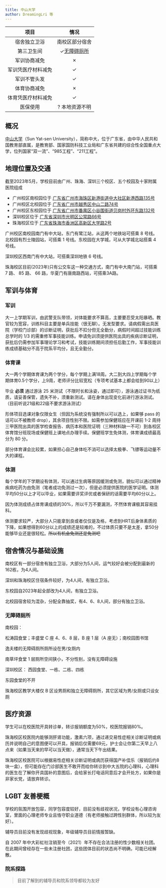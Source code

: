 ```yaml
---
title: 中山大学
author: DreamingLri 等
---
```


|项目|情况|
|:---:|:---:|
|宿舍独立卫浴|南校区部分宿舍|
|第三卫生间|✓[无障碍厕所](#无障碍厕所)|
|军训协商减免|✗|
|军训凭医疗材料减免|✓|
|军训不管头发|✓|
|体育协商减免|✗|
|体育凭医疗材料减免|✓|
|医保使用|? 本地资源不明|

## 概况
[中山大学](https://sysu.edu.cn)（Sun Yat-sen University），简称中大，位于广东省，由中华人民共和国教育部直属，是教育部、国家国防科技工业局和广东省共建的综合性全国重点大学，位列国家“双一流”、“985工程”、“211工程”。

## 地理位置及交通

截至2023年5月，学校目前由广州、珠海、深圳三个校区、五个校园及十家附属医院组成

- 广州校区南校园位于 [广东省广州市海珠区新港街道中大社区新港西路135号](https://amap.com/place/B00141IHRZ)
- 广州校区北校园位于 [广东省广州市越秀区中山二路74号](https://amap.com/place/B001403454)
- 广州校区东校园位于 [广东省广州市番禺区小谷围街道贝岗村外环东路132号](https://amap.com/place/B00140BD3O)
- 深圳校区位于 [广东省深圳市光明区公常路66号](https://amap.com/place/B0FFI76FPP)
- 珠海校区位于 [广东省珠海市香洲区高新区大学路2号](https://amap.com/place/B02F402P24)

广州校区南校园南门有中大站，东门有鹭江站，从这两个地铁站可搭乘 8 号线。北校园有烈士陵园站，可搭乘 1 号线。东校园在大学城，可从大学城北站搭乘 4 号线。

深圳校区西南门有中大站，可搭乘深圳地铁 6 号线。

珠海校区目前(2023年)只有公交车这一种交通方式，南门有中大南门站，可搭乘 7 路、 85 路、 66 路，华夏门有唐南路西站，可搭乘3A路。

## 军训与体育

### 军训

大一上学期军训，由武警支队带领，对体能要求不算高，主要要忍受太阳暴晒。教官较为宽容，训练科目主要是单兵技能（很无聊）。无发型要求。请病假需出具医院（学校门诊部）的诊断证明，获批后不扣分但无全勤分，病假时间超过技能训练总学时的 1/3 的需重修军事技能训练。申请免训须提供医院出具的疾病诊断证明，获批后仍需参加军事理论学习和考试，技能训练期间须担任后勤工作，军事技能训练成绩基础分不高于院系平均分，且无全勤分。

### 体育课

大一两个学期体育课为两个学分，每个学期上满18周。大二到大四上学期每个学期体育0.5个学分，上9周，老师评分比较宽松（专项考试基本上都会给到90以上）

毕业 **必须** 通过游泳 25 米测试（不限时长和泳姿，通过即可），游泳通过证书为纸质，请妥善保管，遗失不补，须重新测试。请在身体出现变化前进行游泳测试。（目前听说21级和22级不要求游泳测试）

形体项目选课对象仅限女生（但因为系统没有强制所以可以选上，如果够 pass 的话可以不被教师 drop），其余项目性别不限。如需参加保健班应在开课前 1-2 周持三甲医院出具的医学检查报告、病历本和医院证明（三种材料缺一不可）到各校区体育馆分班现场或保健班上课地点办理手续。保健班学生免体测，体育课成绩最高分为 80 分。

部分体育课会比较累，如果担心自己身体吃不消可以选择太极拳、飞镖等运动量不大的课程。

### 体测

每个学年的下学期设有体测，可以通过生病等原因缓测或免测，貌似可以通过精神疾病吃药为由免测（笔者成功免测过一次），但是必须提供医院的医学证明。体测平均50分以上才可以毕业，如果需要评奖评优或者保研的话需要平均60分以上。

因为体测成绩占体育课成绩的30%，所以千万不要漏测，不然体育课极其容易挂科。

体测要求较严，大部分人只能拿到良或者仅仅是及格，考虑到HRT后身体素质的下降，如果想得到60分以上的成绩还是较难的，不过体质只要不是太差，拿50分能够毕业还是很轻松。~~所以有机会免测还是免测吧~~

## 宿舍情况与基础设施

南校区有一部分宿舍有独立卫浴，大部分为5人间，运气较好会被分配到最新的162栋，为4人间。

深圳和珠海校区住宿条件较好，为4人间，有独立卫浴。

东校园自2023年起全部改为4人间，有独立卫浴。

北校园宿舍较为混杂，分配全靠抽奖，有4、6、8人间，部分有独立卫浴。


### 无障碍厕所

南校园：

松涛园食堂；丰盛堂 C 座 4、6、8 层，B 座 1 层（A 座无）；南校园图书馆

逸夫楼的无障碍厕所厕所设在男/女厕内

南草坪食堂 1 层厕所空间狭小，不分性别，没有无障碍设施

深圳校区：
西园食堂、一栋、二栋、四栋

东园食堂的不开

珠海校区教学大楼仅 B 区设男厕和独立无障碍厕所，其它区域为男/女厕或只设女厕

## 医疗资源

学生可以在校医院开具转诊单，转诊报销额度为50%，校医院报销80%。

珠海校区校医院内能够测肝肾功能，激素六项，通过递交易性症相关诊断证明或病历并说明自己的意图便可以开具，报销后仅需要69元，护士会让你第二天早上八点来（如果当天来的早可以当天做），通常当天下午出结果。

珠海校区校医院可以根据易性症相关诊断证明或病历获得国产补佳乐（报销后约8块一盒），但可能存在门诊部医生不敢开而给你转诊到中大五院的心理科，心理科的医生在了解你开具国补的意图后，会给家长打电话同意后才会开处方，如果你是非家长党，请放弃转诊。

## LGBT 友善梗概

学校的氛围开放包容，同学包容度较好，目前没有歧视状况，学校设有心理咨询室，里面的心理老师专业且恪守职业道德（有老师接触过跨性别群体，所以较为友好）。

辅导员目前没有发现歧视现象，年级辅导员目前情报暂缺。

自 2007 年中大彩虹社注销至今（2021）年不存在合法注册的性少数相关社团。在此期间曾经存在一些未注册社团，这些团体目前的状态尚不明确，可能已经解散。

### 院系探路

> 目前了解到的辅导员和院系领导都较为友好


